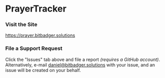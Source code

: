 # PrayerTracker

### Visit the Site

https://prayer.bitbadger.solutions

### File a Support Request

Click the "Issues" tab above and file a report _(requires a GitHub account)_. Alternatively, e-mail daniel@bitbadger.solutions with your issue, and an issue will be created on your behalf.
